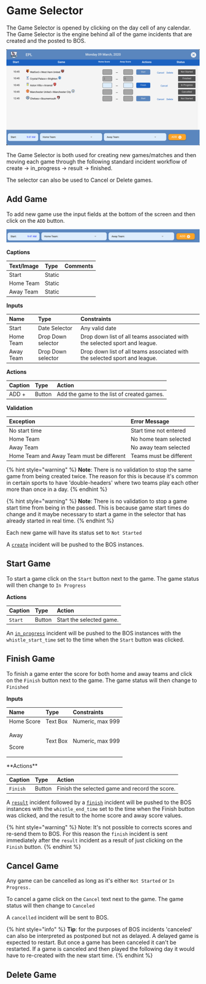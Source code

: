 # Game Selector

The Game Selector is opened by clicking on the day cell of any calendar. The Game Selector is the engine behind all of the game incidents that are created and the posted to BOS.

![](../../.gitbook/assets/screen-shot-2020-03-09-at-9.47.48-am.png)

The Game Selector is both used for creating new games/matches and then moving each game through the following standard incident workflow of create -&gt; in\_progress -&gt; result -&gt; finished.

The selector can also be used to Cancel or Delete games.

## Add Game

To add new game use the input fields at the bottom of the screen and then click on the `ADD` button.

![](../../.gitbook/assets/screen-shot-2020-03-09-at-10.14.02-am.png)

**Captions**

| Text/Image | Type | Comments |
| :--- | :--- | :--- |
| Start | Static |   |
| Home Team | Static |   |
| Away Team | Static |  |

**Inputs**

| Name | Type | Constraints |
| :--- | :--- | :--- |
| Start | Date Selector |  Any valid date |
| Home Team | Drop Down selector | Drop down list of all teams associated with the selected sport and league. |
| Away Team | Drop Down selector | Drop down list of all teams associated with the selected sport and league. |

**Actions**

| Caption | Type | Action |
| :--- | :--- | :--- |
| ADD +  | Button | Add the game to the list of created games. |

**Validation**

| **Exception** | Error Message |
| :--- | :--- |
| No start time | Start time not entered |
| Home Team | No home team selected |
| Away Team | No away team selected |
| Home Team and Away Team must be different | Teams must be different |

{% hint style="warning" %}
**Note**: There is no validation to stop the same game from being created twice. The reason for this is because it's common in certain sports to have 'double-headers' where two teams play each other more than once in a day.
{% endhint %}

{% hint style="warning" %}
**Note**: There is no validation to stop a game start time from being in the passed. This is because game start times do change and it maybe necessary to start a game in the selector that has already started in real time.
{% endhint %}

Each new game will have its status set to `Not Started`

A [`create`](../../api/bos-schema.md#create) incident will be pushed to the BOS instances.

## Start Game

To start a game click on the `Start` button next to the game. The game status will then change to `In Progress`

**Actions**

| Caption | Type | Action |
| :--- | :--- | :--- |
| `Start`  | Button | Start the selected game. |

An [`in_progress`](../../api/bos-schema.md#in_progress) incident will be pushed to the BOS instances with the `whistle_start_time` set to the time when the `Start` button was clicked.

## Finish Game

To finish a game enter the score for both home and away teams and click on the `Finish` button next to the game. The game status will then change to `Finished`

**Inputs**

<table>
  <thead>
    <tr>
      <th style="text-align:left">Name</th>
      <th style="text-align:left">Type</th>
      <th style="text-align:left">Constraints</th>
    </tr>
  </thead>
  <tbody>
    <tr>
      <td style="text-align:left">Home Score</td>
      <td style="text-align:left">Text Box</td>
      <td style="text-align:left">Numeric, max 999</td>
    </tr>
    <tr>
      <td style="text-align:left">
        <p>Away</p>
        <p>Score</p>
      </td>
      <td style="text-align:left">Text Box</td>
      <td style="text-align:left">Numeric, max 999</td>
    </tr>
  </tbody>
</table>**Actions**

| Caption | Type | Action |
| :--- | :--- | :--- |
| `Finish`  | Button | Finish the selected game and record the score. |

A [`result`](../../api/bos-schema.md#result) incident followed by a [`finish`](../../api/bos-schema.md#finish) incident will be pushed to the BOS instances with the `whistle_end_time` set to the time when the Finish button was clicked, and the result to the home score and away score values.

{% hint style="warning" %}
Note: It's not possible to corrects scores and re-send them to BOS. For this reason the `finish` incident is sent immediately after the `result` incident as a result of just clicking on the `Finish` button.
{% endhint %}

## Cancel Game

Any game can be cancelled as long as it's either `Not Started` or `In Progress.`

To cancel a game click on the `Cancel` text next to the game. The game status will then change to `Canceled`

A `cancelled` incident will be sent to BOS.

{% hint style="info" %}
**Tip**: for the purposes of BOS incidents 'canceled' can also be interpreted as postponed but not as delayed. A delayed game is expected to restart. But once a game has been canceled it can't be restarted. If a game is canceled and then played the following day it would have to re-created with the new start time.
{% endhint %}





## Delete Game

